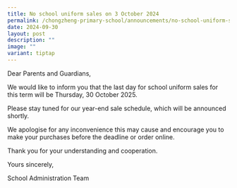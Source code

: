 ```yaml
---
title: No school uniform sales on 3 October 2024
permalink: /chongzheng-primary-school/announcements/no-school-uniform-sales-on-29-august-2024/
date: 2024-09-30
layout: post
description: ""
image: ""
variant: tiptap
---
```

<p>Dear Parents and Guardians,</p>
<p>We would like to inform you that the last day for school uniform sales
for this term will be Thursday, 30 October 2025.</p>
<p>Please stay tuned for our year-end sale schedule, which will be announced
shortly.</p>
<p>We apologise for any inconvenience this may cause and encourage you to
make your purchases before the deadline or order online.</p>
<p>Thank you for your understanding and cooperation.</p>
<p>Yours sincerely,</p>
<p>School Administration Team</p>
<p></p>
<p></p>
